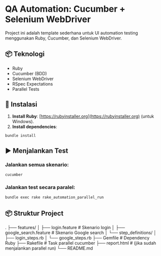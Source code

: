 # QA Automation: Cucumber + Selenium WebDriver

Project ini adalah template sederhana untuk UI automation testing menggunakan Ruby, Cucumber, dan Selenium WebDriver.

## 📦 Teknologi

- Ruby
- Cucumber (BDD)
- Selenium WebDriver
- RSpec Expectations
- Parallel Tests

## 🔧 Instalasi

1. **Install Ruby**: [https://rubyinstaller.org](https://rubyinstaller.org) (untuk Windows).
2. **Install dependencies**:
```bash
bundle install
```

## ▶️ Menjalankan Test

### Jalankan semua skenario:
```bash
cucumber
```

### Jalankan test secara paralel:
```bash
bundle exec rake rake_automation_parallel_run
```

## 📦 Struktur Project
.
├── features/
│ ├── login.feature # Skenario login
│ ├── google_search.feature # Skenario Google search
│ └── step_definitions/
│ ├── login_steps.rb
│ └── google_steps.rb
├── Gemfile # Dependency Ruby
├── Rakefile # Task parallel cucumber
├── report.html # (jika sudah menjalankan parallel run)
└── README.md
